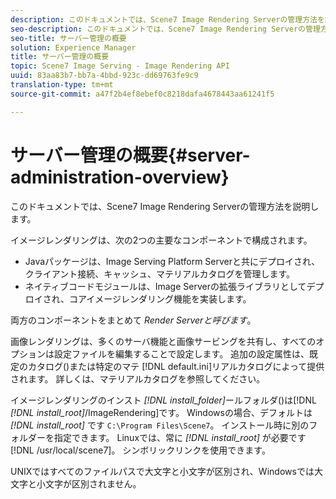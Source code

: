 ```yaml
---
description: このドキュメントでは、Scene7 Image Rendering Serverの管理方法を説明します。
seo-description: このドキュメントでは、Scene7 Image Rendering Serverの管理方法を説明します。
seo-title: サーバー管理の概要
solution: Experience Manager
title: サーバー管理の概要
topic: Scene7 Image Serving - Image Rendering API
uuid: 83aa83b7-bb7a-4bbd-923c-dd69763fe9c9
translation-type: tm+mt
source-git-commit: a47f2b4ef8ebef0c8218dafa4678443aa61241f5

---
```



# サーバー管理の概要{#server-administration-overview}

このドキュメントでは、Scene7 Image Rendering Serverの管理方法を説明します。

イメージレンダリングは、次の2つの主要なコンポーネントで構成されます。

* Javaパッケージは、Image Serving Platform Serverと共にデプロイされ、クライアント接続、キャッシュ、マテリアルカタログを管理します。
* ネイティブコードモジュールは、Image Serverの拡張ライブラリとしてデプロイされ、コアイメージレンダリング機能を実装します。

両方のコンポーネントをまとめて *Render Serverと呼びます*。

画像レンダリングは、多くのサーバ機能と画像サービングを共有し、すべてのオプションは設定ファイルを編集することで設定します。 追加の設定属性は、既定のカタログ()または特定のマテ [!DNL default.ini]リアルカタログによって提供されます。 詳しくは、マテリアルカタログを参照してください。

イメージレンダリングのインスト *[!DNL install_folder]*&#x200B;ールフォルダ()は[!DNL *[!DNL install_root]*/ImageRendering]です。 Windowsの場合、デフォルトは *[!DNL install_root]* です `C:\Program Files\Scene7`。 インストール時に別のフォルダーを指定できます。 Linuxでは、常に *[!DNL install_root]* が必要です [!DNL /usr/local/scene7]。 シンボリックリンクを使用できます。

UNIXではすべてのファイルパスで大文字と小文字が区別され、Windowsでは大文字と小文字が区別されません。
